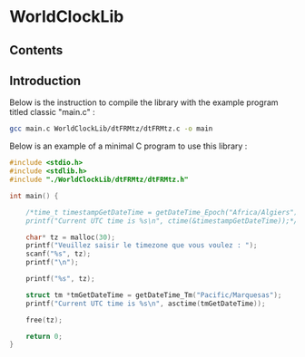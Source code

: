 # WorldClockLib

## Contents

## Introduction

Below is the instruction to compile the library with the example program titled classic "main.c" :
```bash
gcc main.c WorldClockLib/dtFRMtz/dtFRMtz.c -o main
```

Below is an example of a minimal C program to use this library :
```c
#include <stdio.h>
#include <stdlib.h>
#include "./WorldClockLib/dtFRMtz/dtFRMtz.h"

int main() {

	/*time_t timestampGetDateTime = getDateTime_Epoch("Africa/Algiers");
	printf("Current UTC time is %s\n", ctime(&timestampGetDateTime));*/

	char* tz = malloc(30);
	printf("Veuillez saisir le timezone que vous voulez : ");
	scanf("%s", tz);
	printf("\n");

	printf("%s", tz);

	struct tm *tmGetDateTime = getDateTime_Tm("Pacific/Marquesas");
	printf("Current UTC time is %s\n", asctime(tmGetDateTime));

	free(tz);

	return 0;
}
```